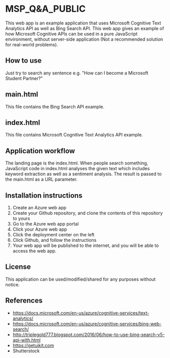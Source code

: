 # MSP_Q&A_PUBLIC
This web app is an example application that uses Microsoft Cognitive Text Analytics API as well as Bing Search API. This web app gives an example of how Microsoft Cognitive APIs can be used in a pure JavaScript environment, without server-side application (Not a recommended solution for real-world problems).


## How to use
Just try to search any sentence e.g. "How can I become a Microsoft Student Partner?"

## main.html
This file contains the Bing Search API example.
## index.html
This file contains Microsoft Cognitive Text Analytics API example.

## Application workflow
The landing page is the index.html. When people search something, JavaScript code in index.html analyses the given text which includes keyword extraction as well as a sentiment analysis. The result is passed to the main.html as a URL parameter.

## Installation instructions
1. Create an Azure web app
2. Create your Github repository, and clone the contents of this repository to yours
3. Go to the Azure web app portal
4. Click your Azure web app
5. Click the deployment center on the left
6. Click Github, and follow the instructions
7. Your web app will be published to the internet, and you will be able to access the web app.


## License
This application can be used/modified/shared for any purposes without notice.

## References
* https://docs.microsoft.com/en-us/azure/cognitive-services/text-analytics/
* https://docs.microsoft.com/en-us/azure/cognitive-services/bing-web-search/
* http://triplegold777.blogspot.com/2016/06/how-to-use-bing-search-v5-api-with.html
* https://getuikit.com
* Shutterstock
